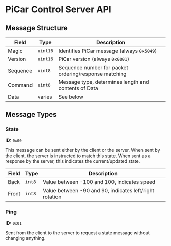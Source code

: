 # PiCar Control Server API

## Message Structure

| Field    | Type     | Description                                           |
| -------- | -------- | ----------------------------------------------------- |
| Magic    | `uint16` | Identifies PiCar message (always `0x5049`)            |
| Version  | `uint16` | PiCar version (always `0x0001`)                       |
| Sequence | `uint8`  | Sequence number for packet ordering/response matching |
| Command  | `uint8`  | Message type, determines length and contents of Data  |
| Data     | varies   | See below                                             |

## Message Types

### State

**ID:** `0x00`

This message can be sent either by the client or the server. When sent by the
client, the server is instructed to match this state. When sent as a response
by the server, this indicates the current/updated state.

| Field | Type | Description |
| - | - | - |
| Back | `int8` | Value between -100 and 100, indicates speed |
| Front | `int8` | Value between -90 and 90, indicates left/right rotation |

### Ping

**ID:** `0x01`

Sent from the client to the server to request a state message without changing
anything.

